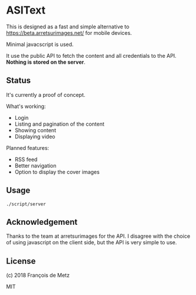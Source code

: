 # ASIText

This is designed as a fast and simple alternative to https://beta.arretsurimages.net/ for mobile devices.

Minimal javacscript is used.

It use the public API to fetch the content and all credentials to the API. **Nothing is stored on the server**.

## Status

It's currently a proof of concept.

What's working:

- Login
- Listing and pagination of the content
- Showing content
- Displaying video

Planned features:

- RSS feed
- Better navigation
- Option to display the cover images

## Usage

    ./script/server

## Acknowledgement

Thanks to the team at arretsurimages for the API. I disagree with the choice of using javascript on the client side, but the API is very simple to use.

## License

(c) 2018 François de Metz

MIT
